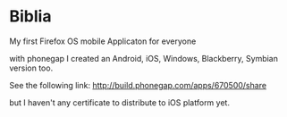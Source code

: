 Biblia
======

My first Firefox OS mobile Applicaton for everyone

with phonegap I created an Android, iOS, Windows, Blackberry, Symbian version too.

See the following link: http://build.phonegap.com/apps/670500/share

but I haven't any certificate to distribute to iOS platform yet.
